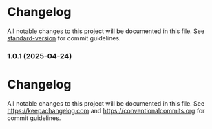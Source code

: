 # Changelog

All notable changes to this project will be documented in this file. See [standard-version](https://github.com/conventional-changelog/standard-version) for commit guidelines.

### 1.0.1 (2025-04-24)

# Changelog

All notable changes to this project will be documented in this file. See https://keepachangelog.com and https://conventionalcommits.org for commit guidelines.
